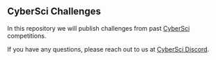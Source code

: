 ## CyberSci Challenges

In this repository we will publish challenges from past [CyberSci](https://cybersecuritychallenge.ca/en/) competitions.

If you have any questions, please reach out to us at [CyberSci Discord](https://discord.gg/YQZGBENCUY).


